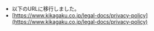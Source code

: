 - 以下のURLに移行しました。
- [https://www.kikagaku.co.jp/legal-docs/privacy-policy](https://www.kikagaku.co.jp/legal-docs/privacy-policy)